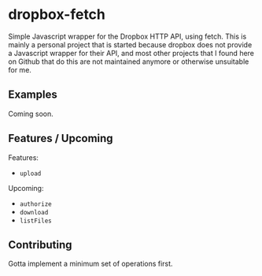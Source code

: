 # dropbox-fetch
Simple Javascript wrapper for the Dropbox HTTP API, using fetch. This is mainly a personal project that is started because dropbox does not provide a Javascript wrapper for their API, and most other projects that I found here on Github that do this are not maintained anymore or otherwise unsuitable for me.

## Examples

Coming soon.

## Features / Upcoming

Features:

- `upload`

Upcoming:

- `authorize`
- `download`
- `listFiles`


## Contributing

Gotta implement a minimum set of operations first.
